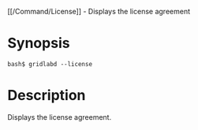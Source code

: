 [[/Command/License]] -  Displays the license agreement

# Synopsis
~~~
bash$ gridlabd --license                                               
~~~

# Description

 Displays the license agreement.

